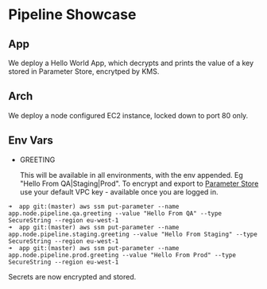 # Pipeline Showcase

## App
We deploy a Hello World App, which decrypts and prints the value of a key stored in Parameter Store, encrytped by KMS.

## Arch
We deploy a node configured EC2 instance, locked down to port 80 only.

## Env Vars
* GREETING

   This will be available in all environments, with the env appended. Eg "Hello From QA|Staging|Prod".  To encrypt and export to [Parameter Store](https://aws.amazon.com/blogs/compute/managing-secrets-for-amazon-ecs-applications-using-parameter-store-and-iam-roles-for-tasks/) use your default VPC key - available once you are logged in.

```
➜  app git:(master) aws ssm put-parameter --name app.node.pipeline.qa.greeting --value "Hello From QA" --type SecureString --region eu-west-1
➜  app git:(master) aws ssm put-parameter --name app.node.pipeline.staging.greeting --value "Hello From Staging" --type SecureString --region eu-west-1
➜  app git:(master) aws ssm put-parameter --name app.node.pipeline.prod.greeting --value "Hello From Prod" --type SecureString --region eu-west-1

```
Secrets are now encrypted and stored.


